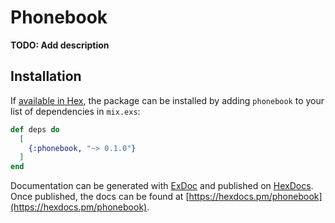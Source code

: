 # Phonebook

**TODO: Add description**

## Installation

If [available in Hex](https://hex.pm/docs/publish), the package can be installed
by adding `phonebook` to your list of dependencies in `mix.exs`:

```elixir
def deps do
  [
    {:phonebook, "~> 0.1.0"}
  ]
end
```

Documentation can be generated with [ExDoc](https://github.com/elixir-lang/ex_doc)
and published on [HexDocs](https://hexdocs.pm). Once published, the docs can
be found at [https://hexdocs.pm/phonebook](https://hexdocs.pm/phonebook).

